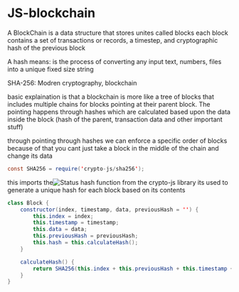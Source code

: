 # JS-blockchain
A BlockChain is a data structure that stores unites called blocks each block contains a set of transactions or records, a timestep, and cryptographic hash of the previous block

A hash means: is the process of converting any input text, numbers, files into a unique fixed size string

SHA-256: Modren cryptography, blockchain

basic explaination is that a blockchain is more like a tree of blocks that includes multiple chains for blocks pointing at their parent block. The pointing happens through hashes which are calculated based upon the data inside the block (hash of the parent, transaction data and other important stuff)

through pointing through hashes we can enforce a specific order of blocks because of that you cant just take a block in the middle of the chain and change its data
``` java script 
const SHA256 = require('crypto-js/sha256');
```
this imports the![Status](https://img.shields.io/badge/SHA256-yellow)  hash function from the crypto-js library its used to generate a unique hash for each block based on its contents
``` java script 
class Block {
    constructor(index, timestamp, data, previousHash = '') {
        this.index = index;
        this.timestamp = timestamp;
        this.data = data;
        this.previousHash = previousHash;
        this.hash = this.calculateHash();
    }

    calculateHash() {
        return SHA256(this.index + this.previousHash + this.timestamp + JSON.stringify(this.data)).toString();
    }
}
```
